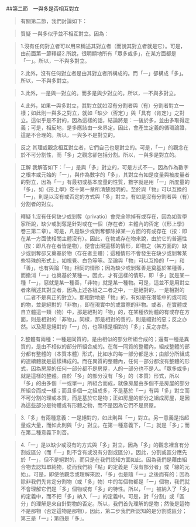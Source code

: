##第二節　一與多是否相互對立
>有關第二節，我們討論如下：

>質疑	一與多似乎並不相互對立。因為：

>1.沒有任何對立者可以用來稱述其對立者（而說其對立者就是它）。可是，由前面第一節釋疑2.所說，很明顯地所有「眾多或多」，在某方面都是「一」。所以，一不與多對立。

>2.此外，沒有任何對立者是由其對立者所構成的。而「一」卻構成「多」。所以，一不與多對立。

>3.此外，一是與一對立的。而多是與少對立的。所以，一不與多對立。

>4.此外，如果一與多對立，其對立就如沒有分割者與（有）分割者對立一樣；如此則一與多之對立，就如「缺少（否定）」與「具有（肯定）」之對立。這似乎是不對的，因為這樣的話，結論將是：一後於多，並由多取得定義；可是，相反地，是多應該由一來界定。因此，會產生定義的循環論證，這是不合理的。所以，一與多不是對立的。

>反之	其理或觀念相互對立者，它們自己也是對立的。可是，「一」的觀念在於不可分割性，而「多」之觀念卻包括分割。所以，一與多是對立的。

>正解	我解答如下：「一」是與「多」對立的，可是方式不一。因為作為數字之根本或元始的「一」，與作為數字的「多」，其對立有如是度量與被度量者的對立，因為「一」有最初或基本度量的性質，數字就是用「一」所度量的「多」，如《形上學》卷十第一章所清楚說明的。至於與「物」可以互換的「一」，則是以沒有或否定的方式與「多」對立，有如是沒有分割者與（有）分割者的對立。

>釋疑	1.沒有任何缺少或剝奪（privatio）會完全除掉有或存在，因為如哲學家所說，缺少或剝奪是針對或在一個（存在者）主體內的否定（《形上學》卷三第二章）。可是，凡是缺少或剝奪都除掉某一方面的有或存在（按︰即在某一方面使相關主體沒有）。因此，在物或存在物來說，由於它的普遍性（按︰即凡存在者皆是物），便會出現這樣的情形，即物之（某方面的）缺少或剝奪卻又奠基於物（存在者主體）；這種情形不會發生在缺少或剝奪某些特殊的形式上，如視覺、白色等等。至論與「物」可以互換的「一」和「善」，也有與論「物」相同的情形；因為缺少或剝奪善是奠基於某種善，而撤消「一」也奠基於某種一。因此，才有這樣的情形，即「多」就是某一種「一」，惡就是某一種善，「非物」就是某一種物。可是，這並不是用對立者來稱述其對立者，因為上述各組之二者之中，一是絕對的，一是相對的（二者不是真正的對立）。那相對地是「物」的，有如是在潛能中的或可能的物，並是絕對的「非物」，即在現實中的或實際的非物。或者，在實體或自立體這一類（物）中，那是絕對的「物」的，在某種依附體的有或存在方面，則是相對的「非物」。同樣，那是相對的善的，則是絕對的惡；反之亦然。以及那是絕對的「一」的，也照樣是相對的「多」；反之亦然。

>2.整體有兩種：一種是同質的，是由相似的部分所組合成的；還有一種是異質的，是由不相似的部分所組合成的。在每一同質的整體內，組成整體的部分都有整體的（本質本體）形式，比如水的每一部分都是水；由部分所組成的連續體就是這樣構成的。而在異質的整體內，任何一部分都沒有整體的形式，因為房屋的任何一部分都不是房屋，人的一部分也不是人。「眾多或多」就是這樣的整體。由於「多」的部分沒有「多」的（本質）形式，所以「多」的由多個「一或單一」所組合而成，就像房屋由多個不是房屋的部分所組合而成一樣；而且多個一之組成多，不是基於「一」有與「多」對立而不可分割的理或本質，而是基於它是物；正如房屋的部分之組成房屋，是因為這些部分是物體或有形體之物，而不是因為它們不是房屋。

>3.「多」有兩種意義：一是絕對的，如此則與「一」對立。另一意義是指超量或大量，而如此則與「少」對立。在第一種意義下，「二」就是「多」；而在第二種意義下則否。

>4.「一」是以缺少或沒有的方式與「多」對立，因為「多」的觀念裡含有分割或區分（而「一」則不含有或沒有分割或區分）。因此，分割或區分應先於「一」，但不是絕對的，而只是在我們認知方面如此。因為我們是藉由組合物去認知單純物，從而我們給「點」的定義是「沒有部分者」或「線的元始」。可是，即使依觀念或理解來說，「多」也是隨「一」之後而有的；因為除非我們先肯定分割物（或「多」物）中的每個物都是「一」個物，我們就不會理解它們是「多」個物或有「多」的特性。所以，「一」被納入了「多」的定義中，而不把「多」納入「一」的定義中。可是，對「分割」或「區分」的理解是來自針對物的否定。所以，我們首先理解的是物；然後是這物不是那物（否定這物是那物），因此，第二步我們所認知的是分割或區分；第三是「一」；第四是「多」。
